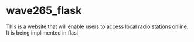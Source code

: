# wave265_flask
This is a website that will enable users to access local radio stations online. It is being implimented in flasl